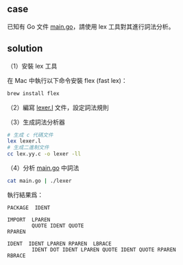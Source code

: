 ## case

已知有 Go 文件 [main.go](compile_001_flex/main.go)，請使用 lex 工具對其進行詞法分析。

## solution

（1）安裝 lex 工具

在 Mac 中執行以下命令安裝 flex (fast lex)：

```bash
brew install flex
```

（2）編寫 [lexer.l](compile_001_flex/lexer.l) 文件，設定詞法規則

（3）生成詞法分析器

```bash
# 生成 c 代碼文件
lex lexer.l
# 生成二進制文件
cc lex.yy.c -o lexer -ll
```

（4）分析 [main.go](compile_001_flex/main.go) 中詞法

```bash
cat main.go | ./lexer
```

執行結果爲：

```
PACKAGE  IDENT 

IMPORT  LPAREN 
        QUOTE IDENT QUOTE 
RPAREN 

IDENT  IDENT LPAREN RPAREN  LBRACE 
        IDENT DOT IDENT LPAREN QUOTE IDENT QUOTE RPAREN 
RBRACE 
```
